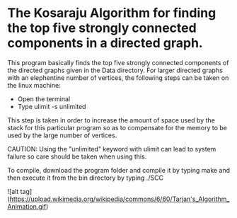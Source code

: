 # The Kosaraju Algorithm for finding the top five strongly connected components in a directed graph.

This program basically finds the top five strongly connected components of the directed graphs given in the Data directory. 
For larger directed graphs with an elephentine number of vertices, the following steps can be taken on the linux machine:

- Open the terminal
- Type ulimit -s unlimited

This step is taken in order to increase the amount of space used by the stack for this particular program so as to compensate for the memory to be used by the large number of vertices.

CAUTION: Using the "unlimited" keyword with ulimit can lead to system failure so care should be taken when using this.

To compile, download the program folder and compile it by typing make and then execute it from the bin directory by typing ./SCC

![alt tag] (https://upload.wikimedia.org/wikipedia/commons/6/60/Tarjan's_Algorithm_Animation.gif)
